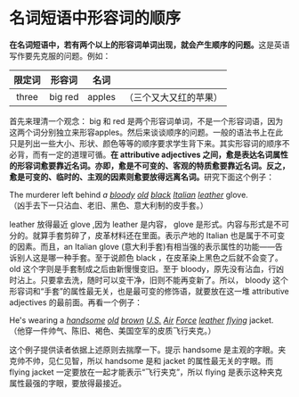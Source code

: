 # 名词短语中形容词的顺序

<b>在名词短语中，若有两个以上的形容词单词出现，就会产生顺序的问题。</b>这是英语写作要先克服的问题。例如：  

| 限定词  |形容词   |名词   |   |
|:-:|---|---|---|
| three  |big red   |apples   |（三个又大又红的苹果）   |

首先来理清一个观念： big 和 red 是两个形容词单词，不是一个形容词语，因为这两个词分别独立来形容apples。然后来谈谈顺序的问题。一般的语法书上在此只是列出一些大小、形状、颜色等等的顺序要求学生背下来。其实形容词的顺序不必背，而有一定的道理可循。<b>在 attributive adjectives 之间，**愈是表达名词属性的形容词愈要靠近名词**。亦即，愈是不可变的、客观的特质愈要靠近名词。反之，愈是可变的、临时的、主观的因素则愈要放得远离名词。</b>研究下面这个例子：  
>  
The murderer left behind <em>a <u>bloody</u> <u>old</u> <u>black</u> <u>Italian</u> <u>leather</u></em> glove.  
（凶手去下一只沾血、老旧、黑色、意大利制的皮手套。）  

leather 放得最近 glove ,因为 leather 是内容， glove 是形式。内容与形式是不可分的。就算手套剪碎了，皮革材料还在里面。表示产地的 Italian 也是属于不可变的因素。而且，an Italian glove (意大利手套)有相当强的表示属性的功能——告诉别人这是哪一种手套。至于说颜色 black ，在皮革染上黑色之后就不会变了。old 这个字则是手套制成之后由新慢慢变旧。至于 bloody，原先没有沾血，行凶时沾上。只要拿去洗，随时可以变干净，旧则不能再变新了。所以， bloody 这个形容词和“手套”的属性最无关，也是最可变的修饰语，就要放在这一堆 attributive adjectives 的最前面。再看一个例子：  
>  
He's wearing a <em><u>handsome</u> <u>old</u> <u>brown</u> <u>U.S.</u> <u>Air</u> <u>Force</u> <u>leather</u> <u>flying</u></em> jacket.  
（他穿一件帅气、陈旧、褐色、美国空军的皮质飞行夹克。）   

这个例子提供读者依据上述原则去揣摩一下。提示 handsome 是主观的字眼。夹克帅不帅，见仁见智，所以 handsome 是和 jacket   的属性最无关的字眼。而 flying jacket 一定要放在一起才能表示“飞行夹克”，所以 flying 是表示这种夹克属性最强的字眼，要放得最接近。